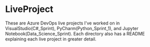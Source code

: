 # LiveProject

These are Azure DevOps live projects I've worked on in VisualStudio(C#_Sprint), PyCharm(Python_Sprint_1), and Jupyter Notebook(Data_Science_Sprint).
Each directory also has a README explaining each live project in greater detail. 
